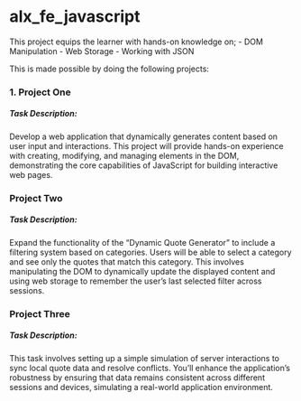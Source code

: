 # alx_fe_javascript

This project equips the learner with hands-on knowledge on;
    - DOM Manipulation
    - Web Storage
    - Working with JSON


This is made possible by doing the following projects:

### 1. Project One

##### Task Description:

Develop a web application that dynamically generates content based on user input and interactions.
This project will provide hands-on experience with creating, modifying, and managing elements in the DOM,
demonstrating the core capabilities of JavaScript for building interactive web pages.



### Project Two

##### Task Description:

Expand the functionality of the “Dynamic Quote Generator” to include a filtering system based on categories.
Users will be able to select a category and see only the quotes that match this category. This involves manipulating
the DOM to dynamically update the displayed content and using web storage to remember the user’s last selected filter
across sessions.



### Project Three

##### Task Description:
This task involves setting up a simple simulation of server interactions to sync local quote data and resolve conflicts.
You’ll enhance the application’s robustness by ensuring that data remains consistent across different sessions and devices,
simulating a real-world application environment.